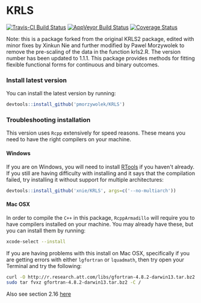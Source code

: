 # KRLS
[![Travis-CI Build Status](https://travis-ci.org/lukesonnet/KRLS.svg?branch=master)](https://travis-ci.org/lukesonnet/KRLS) [![AppVeyor Build Status](https://ci.appveyor.com/api/projects/status/github/lukesonnet/KRLS?branch=master&svg=true)](https://ci.appveyor.com/project/lukesonnet/KRLS) [![Coverage Status](https://coveralls.io/repos/github/lukesonnet/KRLS/badge.svg?branch=master)](https://coveralls.io/github/lukesonnet/KRLS?branch=master)

Note: this is a package forked from the original KRLS2 package, edited with minor fixes by Xinkun Nie and further modified by Pawel Morzywolek to remove the pre-scaling of the data in the function krls2.R. The version number has been updated to 1.1.1. 
This package provides methods for fitting flexible functional forms for continuous and binary outcomes. 

### Install latest version

You can install the latest version by running:
```R
devtools::install_github('pmorzywolek/KRLS')
```

### Troubleshooting installation

This version uses `Rcpp` extensively for speed reasons. These means you need to have the right compilers on your machine.

#### Windows
If you are on Windows, you will need to install [RTools](https://cran.r-project.org/bin/windows/Rtools/) if you haven't already. If you still are having difficulty with installing and it says that the compilation failed, try installing it without support for multiple architectures:
```R
devtools::install_github('xnie/KRLS', args=c('--no-multiarch'))
```

#### Mac OSX

In order to compile the `C++` in this package, `RcppArmadillo` will require you to have compilers installed on your machine. You may already have these, but you can install them by running:

```bash
xcode-select --install
```

If you are having problems with this install on Mac OSX, specifically if you are getting errors with either `lgfortran` or `lquadmath`, then try open your Terminal and try the following:

```bash
curl -O http://r.research.att.com/libs/gfortran-4.8.2-darwin13.tar.bz2
sudo tar fvxz gfortran-4.8.2-darwin13.tar.bz2 -C /
```

Also see section 2.16 [here](http://dirk.eddelbuettel.com/code/rcpp/Rcpp-FAQ.pdf)
